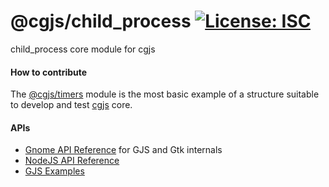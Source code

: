 # @cgjs/child_process [![License: ISC](https://img.shields.io/badge/License-ISC-yellow.svg)](https://opensource.org/licenses/ISC)

child_process core module for cgjs

#### How to contribute

The [@cgjs/timers](https://github.com/cgjs/timers) module is the most basic example of a structure suitable to develop and test [cgjs](https://github.com/cgjs/cgjs) core.

#### APIs

  * [Gnome API Reference](https://developer.gnome.org/references) for GJS and Gtk internals
  * [NodeJS API Reference](https://nodejs.org/api/documentation.html)
  * [GJS Examples](https://github.com/optimisme/gjs-examples)
